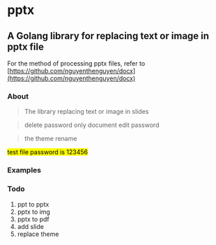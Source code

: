 # pptx

## A Golang library for replacing text or image in pptx file

For the method of processing pptx files, refer to [https://github.com/nguyenthenguyen/docx](https://github.com/nguyenthenguyen/docx)

### About
> The library replacing text or image in slides

> delete password only document edit password

> the theme rename

<mark>test file password is 123456


### Examples






### Todo
1. ppt to pptx
2. pptx to img
3. pptx to pdf
4. add slide
5. replace theme

